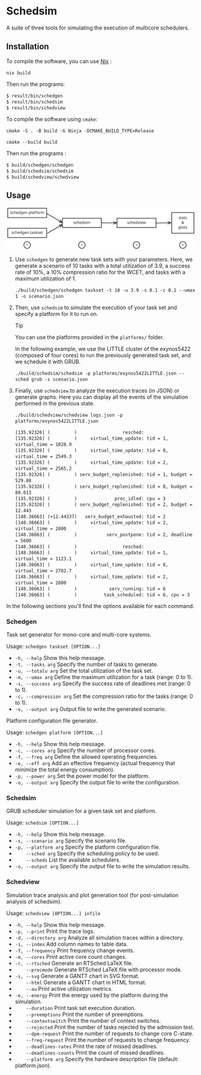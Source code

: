 # Schedsim

A suite of three tools for simulating the execution of multicore schedulers.

## Installation

To compile the software, you can use [Nix](https://nixos.org) :

```
nix build
```
Then run the programs:
```
$ result/bin/schedgen
$ result/bin/schedsim
$ result/bin/schedview
```
To compile the software using `cmake`: 

```
cmake -S . -B build -G Ninja -DCMAKE_BUILD_TYPE=Release
```

```
cmake --build build
```

Then run the programs :
```
$ build/schedgen/schedgen
$ build/schedsim/schedsim
$ build/schedview/schedview
```

## Usage

<picture>
  <source media="(prefers-color-scheme: dark)" srcset="doc/background-dark.svg">
  <source media="(prefers-color-scheme: light)" srcset="doc/background.svg">
  <img alt="Show a workflow diagram in order to chose the right program to use
  in the current step of simulation" src="doc/background.svg">
</picture>

1. Use `schedgen` to generate new task sets with your parameters. Here, we
   generate a scenario of 10 tasks with a total utilization of 3.9, a success
   rate of 10%, a 10% compression ratio for the WCET, and tasks with a maximum
   utilization of 1.

   ```
   ./build/schedgen/schedgen taskset -t 10 -u 3.9 -s 0.1 -c 0.1 --umax 1 -o scenario.json 
   ```

2. Then, use `schedsim` to simulate the execution of your task set and specify a platform for it to run on.

   > [!TIP]  
   > You can use the platforms provided in the `platforms/` folder.

   In the following example, we use the LITTLE cluster of the exynos5422 (composed of four cores) to run the previously generated task set, and we schedule it with GRUB.

   ``` 
   ./build/schedsim/schedsim -p platforms/exynos5422LITTLE.json --sched grub -s scenario.json 
   ```

3. Finally, use `schedview` to analyze the execution traces (in JSON) or generate graphs.
   Here you can display all the events of the simulation performed in the previous state.
   ```
   ./build/schedview/schedview logs.json -p platforms/exynos5422LITTLE.json
   ```
   ```
   [135.92326] (         )                 resched:
   [135.92326] (         )     virtual_time_update: tid = 1, virtual_time = 1028.9
   [135.92326] (         )     virtual_time_update: tid = 8, virtual_time = 2549.3
   [135.92326] (         )     virtual_time_update: tid = 2, virtual_time = 2565.2
   [135.92326] (         ) serv_budget_replenished: tid = 1, budget = 529.88
   [135.92326] (         ) serv_budget_replenished: tid = 8, budget = 88.013
   [135.92326] (         )              proc_idled: cpu = 3
   [135.92326] (         ) serv_budget_replenished: tid = 2, budget = 12.443
   [148.36663] (+12.44337)   serv_budget_exhausted: tid = 2
   [148.36663] (         )     virtual_time_update: tid = 2, virtual_time = 2800
   [148.36663] (         )           serv_postpone: tid = 2, deadline = 5600
   [148.36663] (         )                 resched:
   [148.36663] (         )     virtual_time_update: tid = 1, virtual_time = 1123.1
   [148.36663] (         )     virtual_time_update: tid = 8, virtual_time = 2782.7
   [148.36663] (         )     virtual_time_update: tid = 2, virtual_time = 2800
   [148.36663] (         )            serv_running: tid = 6
   [148.36663] (         )          task_scheduled: tid = 6, cpu = 3

   ```

In the following sections you'll find the options available for each command.


### Schedgen

Task set generator for mono-core and multi-core systems.

Usage: `schedgen taskset [OPTION...]`
  - `-h, --help`             Show this help message.
  - `-t, --tasks arg`        Specify the number of tasks to generate.
  - `-u, --totalu arg`       Set the total utilization of the task set.
  - `-m, --umax arg`         Define the maximum utilization for a task (range: 0 to 1).
  - `-s, --success arg`      Specify the success rate of deadlines met (range: 0 to 1).
  - `-c, --compression arg`  Set the compression ratio for the tasks (range: 0 to 1).
  - `-o, --output arg`       Output file to write the generated scenario.

Platform configuration file generator.

Usage: `schedgen platform [OPTION...]`
  - `-h, --help`        Show this help message.
  - `-c, --cores arg`   Specify the number of processor cores.
  - `-f, --freq arg`    Define the allowed operating frequencies.
  - `-e, --eff arg`     Add an effective frequency (actual frequency that minimize the total energy consumption).
  - `-p, --power arg`   Set the power model for the platform.
  - `-o, --output arg`  Specify the output file to write the configuration.


### Schedsim

GRUB scheduler simulation for a given task set and platform.

Usage: `schedsim [OPTION...]`
  - `-h, --help`          Show this help message.
  - `-s, --scenario arg`  Specify the scenario file.
  - `-p, --platform arg`  Specify the platform configuration file.
  - `    --sched arg`     Specify the scheduling policy to be used.
  - `    --scheds`        List the available schedulers.
  - `-o, --output arg`    Specify the output file to write the simulation results.


### Schedview

Simulation trace analysis and plot generation tool (for post-simulation analysis of schedsim).

Usage: `schedview [OPTION...] infile`
  - `-h, --help`              Show this help message.
  - `-p, --print`             Print the trace logs.
  - `-d, --directory arg`     Analyze all simulation traces within a directory.
  - `-i, --index`             Add column names to table data.
  - `-f, --frequency`         Print frequency change events.
  - `-m, --cores`             Print active core count changes.
  - `-r, --rtsched`           Generate an RTSched LaTeX file.
  - `    --procmode`          Generate RTSched LaTeX file with processor mode.
  - `-s, --svg`               Generate a GANTT chart in SVG format.
  - `    --html`              Generate a GANTT chart in HTML format.
  - `    --au`                Print active utilization metrics.
  - `-e, --energy`            Print the energy used by the platform during the simulation.
  - `    --duration`          Print task set execution duration.
  - `    --preemptions`       Print the number of preemptions.
  - `    --contextswitch`     Print the number of context switches.
  - `    --rejected`          Print the number of tasks rejected by the admission test.
  - `    --dpm-request`       Print the number of requests to change core C-state.
  - `    --freq-request`      Print the number of requests to change frequency.
  - `    --deadlines-rates`   Print the rate of missed deadlines.
  - `    --deadlines-counts`  Print the count of missed deadlines.
  - `    --platform arg`      Specify the hardware description file (default: platform.json).

